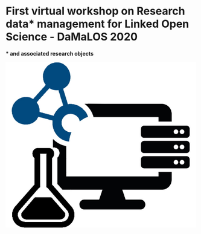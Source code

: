 # First virtual workshop on Research data* management for Linked Open Science - DaMaLOS 2020
__* and associated research objects__

![DaMaLOS 2020](./img/damalos.jpg "DaMaLOS logo")